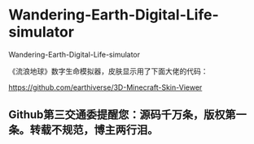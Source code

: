 # Wandering-Earth-Digital-Life-simulator
Wandering-Earth-Digital-Life-simulator

《流浪地球》数字生命模拟器，皮肤显示用了下面大佬的代码：

https://github.com/earthiverse/3D-Minecraft-Skin-Viewer

## Github第三交通委提醒您：源码千万条，版权第一条。转载不规范，博主两行泪。
